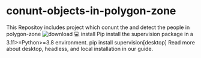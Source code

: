 # conunt-objects-in-polygon-zone
This Repositoy includes project which conunt the and detect the people in polygon-zone
![download](https://github.com/ayazkhan789/conunt-objects-in-polygon-zone/assets/90544920/bf58a7db-9a13-404d-94d8-2c345c47c18b)
💻 install
Pip install the supervision package in a 3.11>=Python>=3.8 environment.
pip install supervision[desktop]
Read more about desktop, headless, and local installation in our guide.
